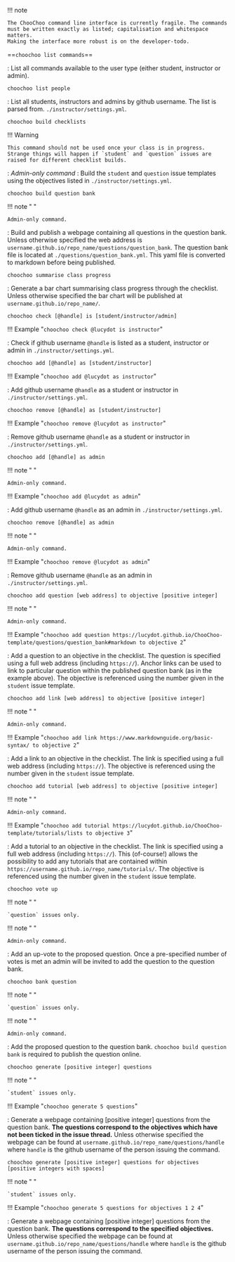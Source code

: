 !!! note

    The ChooChoo command line interface is currently fragile. The commands must be written exactly as listed; capitalisation and whitespace matters. 
    Making the interface more robust is on the developer-todo.

==`choochoo list commands`==

:   List all commands available to the user type (either student, instructor or admin).

`choochoo list people`

:   List all students, instructors and admins by github username. The list is parsed from. `./instructor/settings.yml`.

`choochoo build checklists`
    
!!! Warning

    This command should not be used once your class is in progress. Strange things will happen if `student` and `question` issues are raised for different checklist builds. 

:   *Admin-only command*
:   Build the `student` and `question` issue templates using the objectives listed in `./instructor/settings.yml`.

`choochoo build question bank`

!!! note " "

    Admin-only command.
    
:   Build and publish a webpage containing all questions in the question bank. Unless otherwise specified the web address is `username.github.io/repo_name/questions/question_bank`. The question bank file is located at `./questions/question_bank.yml`. This yaml file is converted to markdown before being published.

`choochoo summarise class progress`

:   Generate a bar chart summarising class progress through the checklist. Unless otherwise specified the bar chart will be published at `username.github.io/repo_name/`. 

`choochoo check [@handle] is [student/instructor/admin]`

!!! Example "`choochoo check @lucydot is instructor`"

:    Check if github username `@handle` is listed as a student, instructor or admin in `./instructor/settings.yml`.

`choochoo add [@handle] as [student/instructor]`

!!! Example "`choochoo add @lucydot as instructor`"

:    Add github username `@handle` as a student or instructor in `./instructor/settings.yml`.

`choochoo remove [@handle] as [student/instructor]`

!!! Example "`choochoo remove @lucydot as instructor`"

:    Remove github username `@handle` as a student or instructor in `./instructor/settings.yml`.

`choochoo add [@handle] as admin`

!!! note " "

    Admin-only command.

!!! Example "`choochoo add @lucydot as admin`"

:    Add github username `@handle` as an admin in `./instructor/settings.yml`.

`choochoo remove [@handle] as admin`

!!! note " "

    Admin-only command.

!!! Example "`choochoo remove @lucydot as admin`"

:    Remove github username `@handle` as an admin in `./instructor/settings.yml`.
    
`choochoo add question [web address] to objective [positive integer]`

!!! note " "

    Admin-only command.

!!! Example "`choochoo add question https://lucydot.github.io/ChooChoo-template/questions/question_bank#markdown to objective 2`"

:    Add a question to an objective in the checklist. The question is specified using a full web address (including `https://`). Anchor links can be used to link to particular question within the published question bank (as in the example above). The objective is referenced using the number given in the `student` issue template.

`choochoo add link [web address] to objective [positive integer]`

!!! note " "

    Admin-only command.

!!! Example "`choochoo add link https://www.markdownguide.org/basic-syntax/ to objective 2`"

:    Add a link to an objective in the checklist. The link is specified using a full web address (including `https://`). The objective is referenced using the number given in the `student` issue template.

`choochoo add tutorial [web address] to objective [positive integer]`

!!! note " "

    Admin-only command.

!!! Example "`choochoo add tutorial https://lucydot.github.io/ChooChoo-template/tutorials/lists to objective 3`"

:    Add a tutorial to an objective in the checklist. The link is specified using a full web address (including `https://`). This (of-course!) allows the possibility to add any tutorials that are contained within `https://username.github.io/repo_name/tutorials/`. The objective is referenced using the number given in the `student` issue template.

`choochoo vote up`

!!! note " "

    `question` issues only.

!!! note " "

    Admin-only command.

:    Add an up-vote to the proposed question. Once a pre-specified number of votes is met an admin will be invited to add the question to the question bank.

`choochoo bank question`

!!! note " "

    `question` issues only.

!!! note " "

    Admin-only command.

:   Add the proposed question to the question bank. `choochoo build question bank` is required to publish the question online.

`choochoo generate [positive integer] questions`

!!! note " "

    `student` issues only.
    
!!! Example "`choochoo generate 5 questions`"

:   Generate a webpage containing [positive integer] questions from the question bank. **The questions correspond to the objectives which have not been ticked in the issue thread.** Unless otherwise specified the webpage can be found at `username.github.io/repo_name/questions/handle` where `handle` is the github username of the person issuing the command.

`choochoo generate [positive integer] questions for objectives [positive integers with spaces]`

!!! note " "

    `student` issues only.
    
!!! Example "`choochoo generate 5 questions for objectives 1 2 4`"

:   Generate a webpage containing [positive integer] questions from the question bank. **The questions correspond to the specified objectives.** Unless otherwise specified the webpage can be found at `username.github.io/repo_name/questions/handle` where `handle` is the github username of the person issuing the command.

